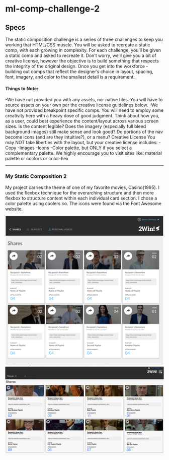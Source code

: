# ml-comp-challenge-2

## Specs

The static composition challenge is a series of three challenges to keep you working that HTML/CSS muscle. You will be asked to recreate a static comp, with each growing in complexity. For each challenge, you’ll be given a static comp and asked to recreate it. Don’t worry, we’ll give you a bit of creative license, however the objective is to build something that respects the integrity of the original design. Once you get into the workforce - building out comps that reflect the designer’s choice in layout, spacing, font, imagery, and color to the smallest detail is a requirement.

#### Things to Note:
-We have not provided you with any assets, nor native files. You will have to source assets on your own per the creative license guidelines below.
-We have not provided breakpoint specific comps. You will need to employ some creativity here with a heavy dose of good judgment. Think about how you, as a user, could best experience the content/layout across various screen sizes. Is the content legible? Does the imagery (especially full bleed background images) still make sense and look good? Do portions of the nav become icons (and are they intuitive?), or a menu?
Creative License
You may NOT take liberties with the layout, but your creative license includes:
-Copy
-Images
-Icons
-Color palette, but ONLY if you select a complementary 
 palette. We highly encourage you to visit sites like: material palette or coolors or color-hex
 
------------------------------------------------------------
### My Static Composition 2

My project carries the theme of one of my favorite movies, Casino(1995). I used the flexbox technique for the overarching structure and then more flexbox to structure content within each individual card section. I chose a color palette using coolers.co. The icons were found via the Font Awesome website.

![alt text](https://github.com/michaelyons/ml-comp-challenge-2/blob/master/Screen%20Shot%202018-05-23%20at%207.38.45%20AM.png)
![alt text](https://github.com/michaelyons/ml-comp-challenge-2/blob/master/Screen%20Shot%202018-05-28%20at%209.33.17%20PM.png)
